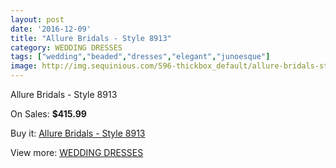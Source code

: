 ```yaml
---
layout: post
date: '2016-12-09'
title: "Allure Bridals - Style 8913"
category: WEDDING DRESSES
tags: ["wedding","beaded","dresses","elegant","junoesque"]
image: http://img.sequinious.com/596-thickbox_default/allure-bridals-style-8913.jpg
---
```

Allure Bridals - Style 8913

On Sales: **$415.99**
<a href="https://www.sequinious.com/wedding-dresses/194-allure-bridals-style-8913.html"><amp-img layout="responsive" width="600" height="600" src="//img.sequinious.com/596-thickbox_default/allure-bridals-style-8913.jpg" alt="Allure Bridals - Style 8913 0" /></a>
<a href="https://www.sequinious.com/wedding-dresses/194-allure-bridals-style-8913.html"><amp-img layout="responsive" width="600" height="600" src="//img.sequinious.com/597-thickbox_default/allure-bridals-style-8913.jpg" alt="Allure Bridals - Style 8913 1" /></a>
<a href="https://www.sequinious.com/wedding-dresses/194-allure-bridals-style-8913.html"><amp-img layout="responsive" width="600" height="600" src="//img.sequinious.com/598-thickbox_default/allure-bridals-style-8913.jpg" alt="Allure Bridals - Style 8913 2" /></a>

Buy it: [Allure Bridals - Style 8913](https://www.sequinious.com/wedding-dresses/194-allure-bridals-style-8913.html "Allure Bridals - Style 8913")

View more: [WEDDING DRESSES](https://www.sequinious.com/2-wedding-dresses "WEDDING DRESSES")
